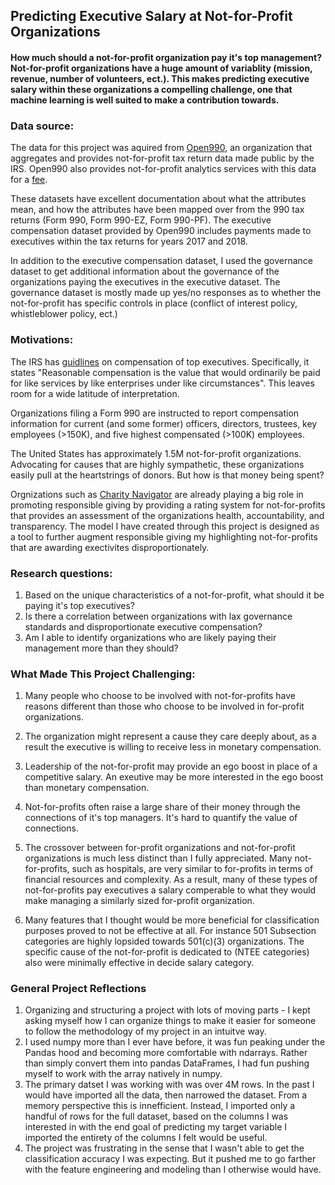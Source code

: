 ## Predicting Executive Salary at Not-for-Profit Organizations

#### How much should a not-for-profit organization pay it's top management?  Not-for-profit organizations have a huge amount of variablity (mission, revenue, number of volunteers, ect.).  This makes predicting executive salary within these organizations a compelling challenge, one that machine learning is well suited to make a contribution towards.

### Data source:

The data for this project was aquired from [Open990](https://www.open990.org/catalog/), an organization that aggregates and provides not-for-profit tax return data made public by the IRS.  Open990 also provides not-for-profit analytics services with this data for a [fee](https://appliednonprofitresearch.com/customdata/).  

These datasets have excellent documentation about what the attributes mean, and how the attributes have been mapped over from the 990 tax returns (Form 990, Form 990-EZ, Form 990-PF).  The executive compensation dataset provided by Open990 includes payments made to executives within the tax returns for years 2017 and 2018.

In addition to the executive compensation dataset, I used the governance dataset to get additional information about the governance of the organizations paying the executives in the executive dataset.  The governance dataset is mostly made up yes/no responses as to whether the not-for-profit has specific controls in place (conflict of interest policy, whistleblower policy, ect.)

### Motivations:

The IRS has [guidlines](https://www.irs.gov/charities-non-profits/exempt-organization-annual-reporting-requirements-meaning-of-reasonable-compensation) on compensation of top executives.  Specifically, it states "Reasonable compensation is the value that would ordinarily be paid for like services by like enterprises under like circumstances".  This leaves room for a wide latitude of interpretation.

Organizations filing a Form 990 are instructed to report compensation information for current (and some former) officers, directors, trustees, key employees (>150K), and five highest compensated (>100K) employees.

The United States has approximately 1.5M not-for-profit organizations.  Advocating for causes that are highly sympathetic, these organizations easily pull at the heartstrings of donors.  But how is that money being spent?

Orgnizations such as [Charity Navigator](https://www.charitynavigator.org/index.cfm?bay=content.view&cpid=628) are already playing a big role in promoting responsible giving by providing a rating system for not-for-profits that provides an assessment of the organizations health, accountability, and transparency.  The model I have created through this project is designed as a tool to further augment responsible giving my highlighting not-for-profits that are awarding exectivites disproportionately.  

### Research questions:

1. Based on the unique characteristics of a not-for-profit, what should it be paying it's top executives?  
1. Is there a correlation between organizations with lax governance standards and disproportionate executive compensation?
1. Am I able to identify organizations who are likely paying their management more than they should?

### What Made This Project Challenging:
1. Many people who choose to be involved with not-for-profits have reasons different than those who choose to be involved in for-profit organizations.
 1. The organization might represent a cause they care deeply about, as a result the executive is willing to receive less in monetary compensation.
 1. Leadership of the not-for-profit may provide an ego boost in place of a competitive salary.  An exeutive may be more interested in the ego boost than monetary compensation.
1. Not-for-profits often raise a large share of their money through the connections of it's top managers.  It's hard to quantify the value of connections.

1.  The crossover between for-profit organizations and not-for-profit organizations is much less distinct than I fully appreciated.  Many not-for-profits, such as hospitals, are very similar to for-profits in terms of financial resources and complexity.  As a result, many of these types of not-for-profits pay executives a salary comperable to what they would make managing a similarly sized for-profit organization.

1. Many features that I thought would be more beneficial for classification purposes proved to not be effective at all.  For instance 501 Subsection categories are highly lopsided towards 501(c)(3) organizations.  The specific cause of the not-for-profit is dedicated to (NTEE categories) also were minimally effective in decide salary category.

### General Project Reflections
1. Organizing and structuring a project with lots of moving parts - I kept asking myself how I can organize things to make it easier for someone to follow the methodology of my project in an intuitve way.
1. I used numpy more than I ever have before, it was fun peaking under the Pandas hood and becoming more comfortable with ndarrays.  Rather than simply convert them into pandas DataFrames, I had fun pushing myself to work with the array natively in numpy.
1. The primary datset I was working with was over 4M rows.  In the past I would have imported all the data, then narrowed the dataset.  From a memory perspective this is innefficient.  Instead, I imported only a handful of rows for the full dataset, based on the columns I was interested in with the end goal of predicting my target variable I imported the entirety of the columns I felt would be useful.
1.  The project was frustrating in the sense that I wasn't able to get the classification accuracy I was expecting.  But it pushed me to go farther with the feature engineering and modeling than I otherwise would have.  
